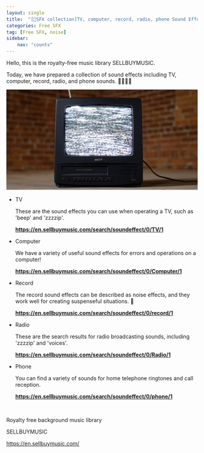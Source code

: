 ```yaml
---
layout: single
title:  "[📂SFX collection]TV, computer, record, radio, phone Sound Effect"
categories: Free SFX
tag: [Free SFX, noise]
sidebar:
    nav: "counts"
---
```

<p>Hello, this is the royalty-free music library SELLBUYMUSIC.</p>
<p>Today, we have prepared a collection of sound effects including TV, computer, record, radio, and phone sounds. 👏🏻👏🏻</p>
<p><img src="/images/2023-07-04-FreeSFXnoise/20230704TVnoise.jpg" alt="[image 1] TV with noise screen"></p>
<ul>
<li><p>TV </p>
<p>These are the sound effects you can use when operating a TV, such as &#39;beep&#39; and &#39;zzzzip&#39;. </p>
<p><strong><a href='https://en.sellbuymusic.com/search/soundeffect/0/TV/1' target='_blank' class='url'>https://en.sellbuymusic.com/search/soundeffect/0/TV/1</a></strong></p>
</li>
<li><p>Computer </p>
<p>We have a variety of useful sound effects for errors and operations on a computer! </p>
<p><strong><a href='https://en.sellbuymusic.com/search/soundeffect/0/Computer/1' target='_blank' class='url'>https://en.sellbuymusic.com/search/soundeffect/0/Computer/1</a></strong></p>
</li>
<li><p>Record </p>
<p>The record sound effects can be described as noise effects, and they work well for creating suspenseful situations. 🤭 </p>
<p><strong><a href='https://en.sellbuymusic.com/search/soundeffect/0/record/1' target='_blank' class='url'>https://en.sellbuymusic.com/search/soundeffect/0/record/1</a></strong></p>
</li>
<li><p>Radio </p>
<p>These are the search results for radio broadcasting sounds, including &#39;zzzzip&#39; and &#39;voices&#39;. </p>
<p><strong><a href='https://en.sellbuymusic.com/search/soundeffect/0/Radio/1' target='_blank' class='url'>https://en.sellbuymusic.com/search/soundeffect/0/Radio/1</a></strong></p>
</li>
<li><p>Phone </p>
<p>You can find a variety of sounds for home telephone ringtones and call reception. </p>
<p><strong><a href='https://en.sellbuymusic.com/search/soundeffect/0/phone/1' target='_blank' class='url'>https://en.sellbuymusic.com/search/soundeffect/0/phone/1</a></strong></p>
</li>

</ul>
<p>&nbsp;</p>
<p>Royalty free background music library</p>
<p>SELLBUYMUSIC</p>
<p><a href='https://en.sellbuymusic.com/' target='_blank' class='url'>https://en.sellbuymusic.com/</a></p>